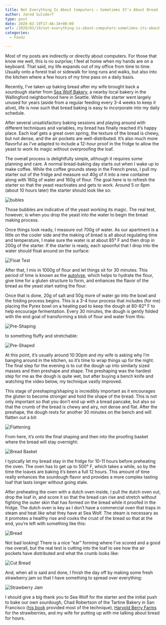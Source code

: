 ```yaml
---
title: Not Everything Is About Computers – Sometimes It’s About Bread
author: Jared Sulzdorf
type: post
date: 2020-03-19T17:46:34+00:00
url: /2020/03/19/not-everything-is-about-computers-sometimes-its-about-bread/
categories:
  - Foodz

---
```

Most of my posts are indirectly or directly about computers. For those that know me well, this is no surprise; I feel at home when my hands are on a keyboard. That said, my life expands out of my office from time to time. Usually onto a forest trail or sidewalk for long runs and walks, but also into the kitchen where a few hours of my time pass on a daily basis.

Recently, I&#8217;ve taken up baking bread after my wife brought back a sourdough starter from [Sea Wolf Bakery][1], a nearby local bakery in the Wallingford neighborhood here in Seattle. While the starter went largely unused for years (aside from a regular feeding every 3-4 weeks to keep it alive), life is now such that bread baking is easy to incorporate into my daily schedule.

After several unsatisfactory baking sessions and playing around with different techniques and variables, my bread has finally reached it&#8217;s happy place. Each loaf gets a great oven spring, the texture of the bread is chewy, but not dense, and the air pockets are well-distributed. It&#8217;s also much more flavorful as I&#8217;ve adapted to include a 12-hour proof in the fridge to allow the yeast to work its magic without overproofing the loaf.

The overall process is delightfully simple, although it requires some planning and care. A normal bread-baking day starts out when I wake up to make coffee. While the coffee grounds steep in the French press, I pull my starter out of the fridge and measure out 40g of it into a new container along with 160g of water and 160g of flour. The goal here is to refresh the starter so that the yeast reactivates and gets to work. Around 5 or 6pm (about 10 hours later) the starter should look like so:

![bubles](/img/bubbles.jpeg "Bubbly")

Those bubbles are indicative of the yeast working its magic. The real test, however, is when you drop the yeast into the water to begin the bread making process.

<!--more-->

Once things look ready, I measure out 700g of water. As our apartment is a little on the cooler side and the making of bread is all about regulating time and temperature, I make sure the water is at about 85° F and then drop in 200g of the starter. If the starter is ready, each spoonful that I drop into the water should float around on the surface:

![Float Test](/img/float-test.jpeg "Float Test")

After that, I mix in 1000g of flour and let things sit for 30 minutes. This period of time is known as the [autolyse][2], which helps to hydrate the flour, give time for a gluten structure to form, and enhances the flavor of the bread as the yeast start eating the flour.

Once that is done, 20g of salt and 50g more of water go into the bowl and the folding process begins. This is a 3-4 hour process that includes (for me) placing the Pyrex bowl on a heating pad to keep the dough at 80-82° F to help encourage fermentation. Every 30 minutes, the dough is gently folded with the end goal of transforming a blob of flour and water from this:

![Pre-Shaping](/img/pre-shaping.jpeg "Pre-Shaping")

to something fluffy and stretchable:

![Pre-Shaped](/img/pre-shaped.jpeg "Pre-Shaped")

At this point, it&#8217;s usually around 10:30pm and my wife is asking why I&#8217;m banging around in the kitchen, so it&#8217;s time to wrap things up for the night. The final step for the evening is to cut the dough up into similarly sized masses and then preshape and shape. The preshaping was the hardest step for me as the dough is quite wet, but after buying a bench knife and watching the video below, my technique vastly improved.

This stage of preshaping/shaping is incredibly important as it encourages the gluten to become stronger and hold the shape of the bread. This is not only important so that you don&#8217;t end up with a bread pancake, but also so that the crumb of the bread is chewy and airy, not dense and flat. After the preshape, the dough rests for another 30 minutes on the bench and will flatten out a bit:

![Flattening](/img/flattening.jpeg "Flattening")

From here, it&#8217;s onto the final shaping and then into the proofing basket where the bread will stay overnight:

![Bread Basket](/img/bread-basket.jpeg "Bread Basket")

I typically let my bread stay in the fridge for 10-11 hours before preheating the oven. The oven has to get up to 500° F, which takes a while, so by the time the loaves are baking it&#8217;s been a full 12 hours. This amount of time really enhances the sourdough flavor and provides a more complex tasting loaf that lasts longer without going stale.

After preheating the oven with a dutch oven inside, I pull the dutch oven out, drop the loaf in, and score it so that the bread can rise and stretch without fighting the outer skin that has formed on the bread while it proofed in the fridge. The dutch oven is key as I don&#8217;t have a commercial oven that traps in steam and heat like what they have at Sea Wolf. The steam is necessary as it promotes a healthy rise and cooks the crust of the bread so that at the end, you&#8217;re left with something like this:

![Bread](/img/bread.jpeg "Bread")

Not bad looking! There is a nice &#8220;ear&#8221; forming where I&#8217;ve scored and a good rise overall, but the real test is cutting into the loaf to see how the air pockets have distributed and what the crumb looks like:

![Cut Bread](/img/cut-bread.jpeg "Cut Bread")

And, when all is said and done, I finish the day off by making some fresh strawberry jam so that I have something to spread over everything:

![Strawberry Jam](/img/strawberry-jam.jpeg "Strawberry Jam")

I should give a big thank you to Sea Wolf for the starter and the initial push to bake our own sourdough, Chad Robertson of the Tartine Bakery in San Francisco ([his book][3] provided most of the technique), [Harvold Berry Farms][4] for the strawberries, and my wife for putting up with me talking about bread for hours.

 [1]: https://www.seawolfbakers.com/
 [2]: https://www.kingarthurflour.com/blog/2017/09/29/using-the-autolyse-method
 [3]: https://www.amazon.com/Tartine-Bread-Chad-Robertson/dp/0811870413
 [4]: https://www.facebook.com/HarvoldBerryFarm/